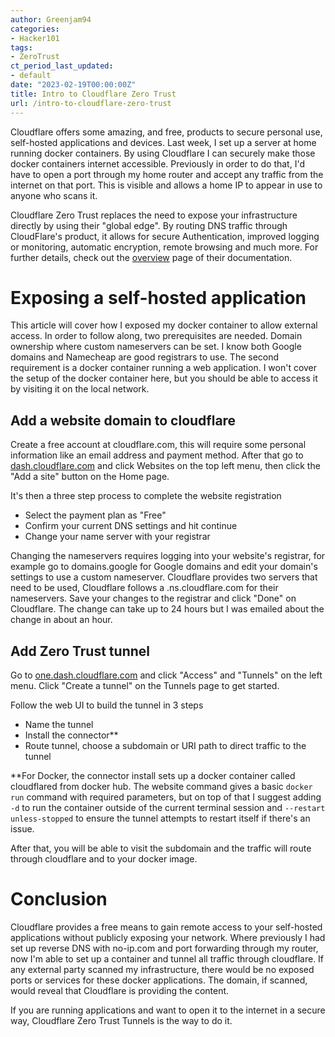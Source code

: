 ```yaml
---
author: Greenjam94
categories:
- Hacker101
tags:
- ZeroTrust
ct_period_last_updated:
- default
date: "2023-02-19T00:00:00Z"
title: Intro to Cloudflare Zero Trust
url: /intro-to-cloudflare-zero-trust
---
```


Cloudflare offers some amazing, and free, products to secure personal use, self-hosted applications and devices. Last week, I set up a server at home running docker containers. By using Cloudflare I can securely make those docker containers internet accessible. Previously in order to do that, I'd have to open a port through my home router and accept any traffic from the internet on that port. This is visible and allows a home IP to appear in use to anyone who scans it.

Cloudflare Zero Trust replaces the need to expose your infrastructure directly by using their "global edge". By routing DNS traffic through CloudFlare's product, it allows for secure Authentication, improved logging or monitoring, automatic encryption, remote browsing and much more. For further details, check out the [overview](https://developers.cloudflare.com/cloudflare-one/) page of their documentation.

# Exposing a self-hosted application

This article will cover how I exposed my docker container to allow external access. In order to follow along, two prerequisites are needed. Domain ownership where custom nameservers can be set. I know both Google domains and Namecheap are good registrars to use. The second requirement is a docker container running a web application. I won't cover the setup of the docker container here, but you should be able to access it by visiting it on the local network.

## Add a website domain to cloudflare

Create a free account at cloudflare.com, this will require some personal information like an email address and payment method. After that go to [dash.cloudflare.com](dash.cloudflare.com) and click Websites on the top left menu, then click the "Add a site" button on the Home page.

It's then a three step process to complete the website registration

- Select the payment plan as "Free"
- Confirm your current DNS settings and hit continue
- Change your name server with your registrar

Changing the nameservers requires logging into your website's registrar, for example go to domains.google for Google domains and edit your domain's settings to use a custom nameserver. Cloudflare provides two servers that need to be used, Cloudflare follows a <firstname>.ns.cloudflare.com for their nameservers. Save your changes to the registrar and click "Done" on Cloudflare. The change can take up to 24 hours but I was emailed about the change in about an hour.

## Add Zero Trust tunnel

Go to [one.dash.cloudflare.com](one.dash.cloudflare.com) and click "Access" and "Tunnels" on the left menu. Click "Create a tunnel" on the Tunnels page to get started.

Follow the web UI to build the tunnel in 3 steps

- Name the tunnel
- Install the connector**
- Route tunnel, choose a subdomain or URI path to direct traffic to the tunnel

**For Docker, the connector install sets up a docker container called cloudflared from docker hub. The website command gives a basic `docker run` command with required parameters, but on top of that I suggest adding `-d` to run the container outside of the current terminal session and `--restart unless-stopped` to ensure the tunnel attempts to restart itself if there's an issue.

After that, you will be able to visit the subdomain and the traffic will route through cloudflare and to your docker image.

# Conclusion

Cloudflare provides a free means to gain remote access to your self-hosted applications without publicly exposing your network. Where previously I had set up reverse DNS with no-ip.com and port forwarding through my router, now I'm able to set up a container and tunnel all traffic through cloudflare. If any external party scanned my infrastructure, there would be no exposed ports or services for these docker applications. The domain, if scanned, would reveal that Cloudflare is providing the content.

If you are running applications and want to open it to the internet in a secure way, Cloudflare Zero Trust Tunnels is the way to do it.
